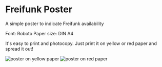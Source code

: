 # Freifunk Poster
A simple poster to indicate Freifunk availability

Font: Roboto
Paper size: DIN A4

It's easy to print and photocopy.
Just print it on yellow or red paper and spread it out!

![poster on yellow paper](https://cloud.githubusercontent.com/assets/106790/5887430/9e036d96-a3d0-11e4-87fc-40ab901059d3.png)
![poster on red paper](https://cloud.githubusercontent.com/assets/106790/5887431/9f681678-a3d0-11e4-9751-d52a41354a77.png)
